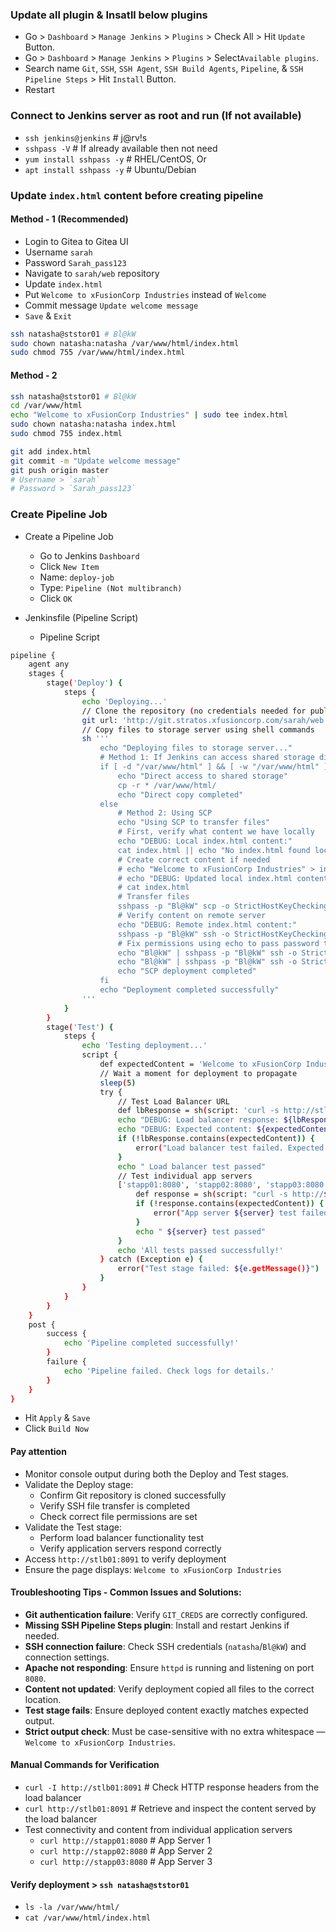 ### Update all plugin & Insatll below plugins

- Go > `Dashboard` > `Manage Jenkins` > `Plugins` > Check All > Hit `Update` Button.
- Go > `Dashboard` > `Manage Jenkins` > `Plugins` > Select`Available plugins`.
- Search name `Git`, `SSH`, `SSH Agent`, `SSH Build Agents`, `Pipeline`, & `SSH Pipeline Steps` > Hit `Install` Button.
- Restart

### Connect to Jenkins server as root and run (If not available)
- `ssh jenkins@jenkins` # j@rv!s
- `sshpass -V` # If already available then not need
- `yum install sshpass -y`   # RHEL/CentOS, Or
- `apt install sshpass -y`   # Ubuntu/Debian

### Update `index.html` content before creating pipeline

#### Method - 1 (Recommended)

- Login to Gitea to Gitea UI
- Username `sarah`
- Password `Sarah_pass123`
- Navigate to `sarah/web` repository
- Update `index.html`
- Put `Welcome to xFusionCorp Industries` instead of `Welcome`
- Commit message `Update welcome message`
- `Save` & `Exit`

```bash
ssh natasha@ststor01 # Bl@kW
sudo chown natasha:natasha /var/www/html/index.html
sudo chmod 755 /var/www/html/index.html
```

#### Method - 2

```bash
ssh natasha@ststor01 # Bl@kW
cd /var/www/html
echo "Welcome to xFusionCorp Industries" | sudo tee index.html
sudo chown natasha:natasha index.html
sudo chmod 755 index.html
```

```bash
git add index.html
git commit -m "Update welcome message"
git push origin master
# Username > `sarah`
# Password > `Sarah_pass123`
```

### Create Pipeline Job

- Create a Pipeline Job
  - Go to Jenkins `Dashboard`
  - Click `New Item`
  - Name: `deploy-job`
  - Type: `Pipeline (Not multibranch)`
  - Click `OK`

- Jenkinsfile (Pipeline Script)
  - Pipeline Script

```bash
pipeline {
    agent any
    stages {
        stage('Deploy') {
            steps {
                echo 'Deploying...'
                // Clone the repository (no credentials needed for public repo)
                git url: 'http://git.stratos.xfusioncorp.com/sarah/web.git', branch: 'master'
                // Copy files to storage server using shell commands
                sh '''
                    echo "Deploying files to storage server..."
                    # Method 1: If Jenkins can access shared storage directly
                    if [ -d "/var/www/html" ] && [ -w "/var/www/html" ]; then
                        echo "Direct access to shared storage"
                        cp -r * /var/www/html/
                        echo "Direct copy completed"
                    else
                        # Method 2: Using SCP
                        echo "Using SCP to transfer files"
                        # First, verify what content we have locally
                        echo "DEBUG: Local index.html content:"
                        cat index.html || echo "No index.html found locally"
                        # Create correct content if needed
                        # echo "Welcome to xFusionCorp Industries" > index.html
                        # echo "DEBUG: Updated local index.html content:"
                        # cat index.html
                        # Transfer files
                        sshpass -p "Bl@kW" scp -o StrictHostKeyChecking=no -r index.html natasha@ststor01:/var/www/html/
                        # Verify content on remote server
                        echo "DEBUG: Remote index.html content:"
                        sshpass -p "Bl@kW" ssh -o StrictHostKeyChecking=no natasha@ststor01 "cat /var/www/html/index.html"
                        # Fix permissions using echo to pass password to sudo
                        echo "Bl@kW" | sshpass -p "Bl@kW" ssh -o StrictHostKeyChecking=no natasha@ststor01 "sudo -S chown -R apache:apache /var/www/html 2>/dev/null || true"
                        echo "Bl@kW" | sshpass -p "Bl@kW" ssh -o StrictHostKeyChecking=no natasha@ststor01 "sudo -S chmod -R 755 /var/www/html 2>/dev/null || true"
                        echo "SCP deployment completed"
                    fi
                    echo "Deployment completed successfully"
                '''
            }
        }
        stage('Test') {
            steps {
                echo 'Testing deployment...'
                script {
                    def expectedContent = 'Welcome to xFusionCorp Industries'
                    // Wait a moment for deployment to propagate
                    sleep(5)
                    try {
                        // Test Load Balancer URL
                        def lbResponse = sh(script: 'curl -s http://stlb01:8091/', returnStdout: true).trim()
                        echo "DEBUG: Load balancer response: ${lbResponse}"
                        echo "DEBUG: Expected content: ${expectedContent}"
                        if (!lbResponse.contains(expectedContent)) {
                            error("Load balancer test failed. Expected content '${expectedContent}' not found in response: '${lbResponse}'")
                        }
                        echo " Load balancer test passed"
                        // Test individual app servers
                        ['stapp01:8080', 'stapp02:8080', 'stapp03:8080'].each { server ->
                            def response = sh(script: "curl -s http://${server}/", returnStdout: true).trim()
                            if (!response.contains(expectedContent)) {
                                error("App server ${server} test failed")
                            }
                            echo " ${server} test passed"
                        }
                        echo 'All tests passed successfully!'
                    } catch (Exception e) {
                        error("Test stage failed: ${e.getMessage()}")
                    }
                }
            }
        }
    }
    post {
        success {
            echo 'Pipeline completed successfully!'
        }
        failure {
            echo 'Pipeline failed. Check logs for details.'
        }
    }
}
```

- Hit `Apply` & `Save`
- Click `Build Now`

#### Pay attention

- Monitor console output during both the Deploy and Test stages.
- Validate the Deploy stage:
  - Confirm Git repository is cloned successfully
  - Verify SSH file transfer is completed
  - Check correct file permissions are set
- Validate the Test stage:
  - Perform load balancer functionality test
  - Verify application servers respond correctly
- Access `http://stlb01:8091` to verify deployment
- Ensure the page displays: `Welcome to xFusionCorp Industries`

#### Troubleshooting Tips - Common Issues and Solutions:

- **Git authentication failure**: Verify `GIT_CREDS` are correctly configured.
- **Missing SSH Pipeline Steps plugin**: Install and restart Jenkins if needed.
- **SSH connection failure**: Check SSH credentials (`natasha`/`Bl@kW`) and connection settings.
- **Apache not responding**: Ensure `httpd` is running and listening on port `8080`.
- **Content not updated**: Verify deployment copied all files to the correct location.
- **Test stage fails**: Ensure deployed content exactly matches expected output.
- **Strict output check**: Must be case-sensitive with no extra whitespace — `Welcome to xFusionCorp Industries`.

#### Manual Commands for Verification

- `curl -I http://stlb01:8091` # Check HTTP response headers from the load balancer
- `curl http://stlb01:8091` # Retrieve and inspect the content served by the load balancer
- Test connectivity and content from individual application servers
  - `curl http://stapp01:8080`    # App Server 1
  - `curl http://stapp02:8080`    # App Server 2
  - `curl http://stapp03:8080`    # App Server 3

#### Verify deployment > `ssh natasha@ststor01`
- `ls -la /var/www/html/`
- `cat /var/www/html/index.html`
